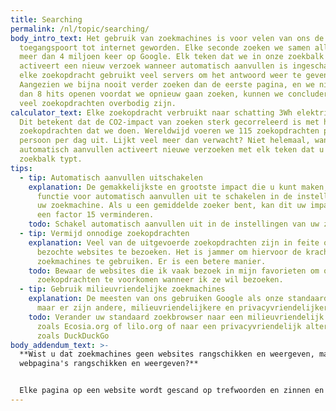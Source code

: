 ```yaml
---
title: Searching
permalink: /nl/topic/searching/
body_intro_text: Het gebruik van zoekmachines is voor velen van ons de
  toegangspoort tot internet geworden. Elke seconde zoeken we samen alleen al
  meer dan 4 miljoen keer op Google. Elk teken dat we in onze zoekbalk typen,
  activeert een nieuw verzoek wanneer automatisch aanvullen is ingeschakeld, en
  elke zoekopdracht gebruikt veel servers om het antwoord weer te geven.
  Aangezien we bijna nooit verder zoeken dan de eerste pagina, en we niet meer
  dan 8 hits openen voordat we opnieuw gaan zoeken, kunnen we concluderen dat
  veel zoekopdrachten overbodig zijn.
calculator_text: Elke zoekopdracht verbruikt naar schatting 3Wh elektriciteit.
  Dit betekent dat de CO2-impact van zoeken sterk gecorreleerd is met het aantal
  zoekopdrachten dat we doen. Wereldwijd voeren we 115 zoekopdrachten per
  persoon per dag uit. Lijkt veel meer dan verwacht? Niet helemaal, want
  automatisch aanvullen activeert nieuwe verzoeken met elk teken dat u in de
  zoekbalk typt.
tips:
  - tip: Automatisch aanvullen uitschakelen
    explanation: De gemakkelijkste en grootste impact die u kunt maken, is door de
      functie voor automatisch aanvullen uit te schakelen in de instellingen van
      uw zoekmachine. Als u een gemiddelde zoeker bent, kan dit uw impact met
      een factor 15 verminderen.
    todo: Schakel automatisch aanvullen uit in de instellingen van uw zoekmachine
  - tip: Vermijd onnodige zoekopdrachten
    explanation: Veel van de uitgevoerde zoekopdrachten zijn in feite om eerder
      bezochte websites te bezoeken. Het is jammer om hiervoor de kracht van
      zoekmachines te gebruiken. Er is een betere manier.
    todo: Bewaar de websites die ik vaak bezoek in mijn favorieten om onnodige
      zoekopdrachten te voorkomen wanneer ik ze wil bezoeken.
  - tip: Gebruik milieuvriendelijke zoekmachines
    explanation: De meesten van ons gebruiken Google als onze standaardzoekmachine,
      maar er zijn andere, milieuvriendelijkere en privacyvriendelijkere opties.
    todo: Verander uw standaard zoekbrowser naar een milieuvriendelijk alternatief
      zoals Ecosia.org of lilo.org of naar een privacyvriendelijk alternatief
      zoals DuckDuckGo
body_addendum_text: >-
  **Wist u dat zoekmachines geen websites rangschikken en weergeven, maar
  webpagina's rangschikken en weergeven?**


  Elke pagina op een website wordt gescand op trefwoorden en zinnen en gerangschikt volgens de formule van de zoekmachine. Dit betekent dat elke pagina op elke website in de zoekresultaten kan verschijnen. Dit proces is zo veeleisend dat een enkele zoekopdracht ongeveer dezelfde hoeveelheid rekenkracht gebruikt die nodig was om de Apollo 11-astronauten naar de maan te sturen. Onze zoekopdrachten op Google verbruiken maar liefst 63.000 GigaWatt per jaar. Dit is bijna 3 keer de totale Nederlandse duurzame energieproductie. Ze beweren 100% duurzame energie te gebruiken voor hun bedrijfsvoering, maar daar hoort een groot deel van de energie uit biomassa bij.
---
```

